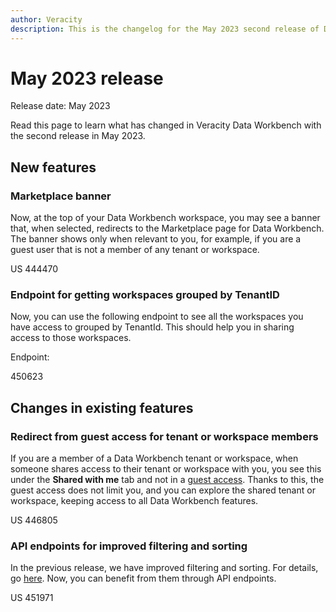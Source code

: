 ```yaml
---
author: Veracity
description: This is the changelog for the May 2023 second release of Data Workbench.
---
```


# May 2023 release

Release date: May 2023

Read this page to learn what has changed in Veracity Data Workbench with the second release in May 2023.

## New features

### Marketplace banner
Now, at the top of your Data Workbench workspace, you may see a banner that, when selected, redirects to the Marketplace page for Data Workbench. The banner shows only when relevant to you, for example, if you are a guest user that is not a member of any tenant or workspace.

US 444470

### Endpoint for getting workspaces grouped by TenantID
Now, you can use the following endpoint to see all the workspaces you have access to grouped by TenantId. This should help you in sharing access to those workspaces.

Endpoint:

450623

## Changes in existing features

### Redirect from guest access for tenant or workspace members
If you are a member of a Data Workbench tenant or workspace, when someone shares access to their tenant or workspace with you, you see this under the **Shared with me** tab and not in a [guest access](releasejan23.md). Thanks to this, the guest access does not limit you, and you can explore the shared tenant or workspace, keeping access to all Data Workbench features.

US 446805

### API endpoints for improved filtering and sorting
In the previous release, we have improved filtering and sorting. For details, go [here](releasemay23.md). Now, you can benefit from them through API endpoints.

US 451971